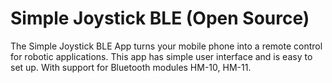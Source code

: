 # Simple Joystick BLE (Open Source)
The Simple Joystick BLE App turns your mobile phone into a remote control for robotic applications. This app has simple user interface and is easy to set up. With support for Bluetooth modules HM-10, HM-11.
